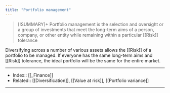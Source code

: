 ```yaml
---
title: "Portfolio management" 
---
```

> [!SUMMARY]+
> Portfolio management is the selection and oversight or a group of investments that meet the long-term aims of a person, company, or other entity while remaining within a particular [[Risk]] tolerance

Diversifying across a number of various assets allows the [[Risk]] of a portfolio to be managed. If everyone has the same long-term aims and [[Risk]] tolerance, the ideal portfolio will be the same for the entire market.

---
- Index:: [[_Finance]]
- Related:: [[Diversification]], [[Value at risk]], [[Portfolio variance]]
---